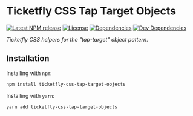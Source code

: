 # Ticketfly CSS Tap Target Objects

[![Latest NPM release][npm-badge]][npm-badge-url]
[![License][license-badge]][license-badge-url]
[![Dependencies][dependencies-badge]][dependencies-badge-url]
[![Dev Dependencies][devDependencies-badge]][devDependencies-badge-url]


_Ticketfly CSS helpers for the "tap-target" object pattern_.


## Installation

Installing with `npm`:

```bash
npm install ticketfly-css-tap-target-objects
```

Installing with `yarn`:

```bash
yarn add ticketfly-css-tap-target-objects
```

[npm-badge]: https://img.shields.io/npm/v/ticketfly-css-tap-target-objects.svg
[npm-badge-url]: https://www.npmjs.com/package/ticketfly-css-tap-target-objects
[license-badge]: https://img.shields.io/npm/l/ticketfly-css-tap-target-objects.svg
[license-badge-url]: LICENSE
[dependencies-badge]: https://img.shields.io/david/Ticketfly-UI/ticketfly-css-tap-target-objects.svg
[dependencies-badge-url]: https://david-dm.org/Ticketfly-UI/ticketfly-css-tap-target-objects
[devDependencies-badge]: https://img.shields.io/david/dev/Ticketfly-UI/ticketfly-css-tap-target-objects.svg
[devDependencies-badge-url]: https://david-dm.org/Ticketfly-UI/ticketfly-css-tap-target-objects#info=devDependencies


